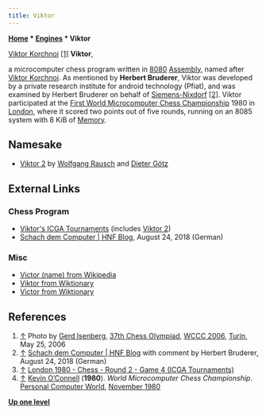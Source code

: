 ```yaml
---
title: Viktor
---
```

**[Home](Home "Home") \* [Engines](Engines "Engines") \* Viktor**



 [](File:ViktorKortschnoi2006.JPG) [Viktor Korchnoi](https://en.wikipedia.org/wiki/Viktor_Korchnoi) <a id="cite-note-1" href="#cite-ref-1">[1]</a> 
**Viktor**,  

a microcomputer chess program written in [8080](8080 "8080") [Assembly](Assembly "Assembly"), named after [Viktor Korchnoi](https://en.wikipedia.org/wiki/Viktor_Korchnoi). As mentioned by **Herbert Bruderer**, Viktor was developed by a private research institute for android technology (Pfiat), and was examined by Herbert Bruderer on behalf of [Siemens-Nixdorf](https://en.wikipedia.org/wiki/Siemens_Nixdorf_Informationssysteme) <a id="cite-note-2" href="#cite-ref-2">[2]</a>.
Viktor participated at the [First World Microcomputer Chess Championship](WMCCC_1980 "WMCCC 1980") 1980 in [London](https://en.wikipedia.org/wiki/London), where it scored two points out of five rounds, running on an 8085 system with 8 KiB of [Memory](Memory "Memory"). 



## Namesake


* [Viktor 2](index.php?title=Viktor_2&action=edit&redlink=1 "Viktor 2 (page does not exist)") by [Wolfgang Rausch](Wolfgang_Rausch "Wolfgang Rausch") and [Dieter Götz](index.php?title=Dieter_G%C3%B6tz&action=edit&redlink=1 "Dieter Götz (page does not exist)")


## External Links


### Chess Program


* [Viktor's ICGA Tournaments](https://www.game-ai-forum.org/icga-tournaments/program.php?id=214) (includes [Viktor 2](index.php?title=Viktor_2&action=edit&redlink=1 "Viktor 2 (page does not exist)"))
* [Schach dem Computer | HNF Blog](https://blog.hnf.de/schach-dem-computer/), August 24, 2018 (German)


### Misc


* [Victor (name) from Wikipedia](https://en.wikipedia.org/wiki/Victor_%28name%29)
* [Viktor from Wiktionary](http://en.wiktionary.org/wiki/Viktor)
* [Victor from Wiktionary](http://en.wiktionary.org/wiki/Victor)


## References


1. <a id="cite-ref-1" href="#cite-note-1">↑</a> Photo by [Gerd Isenberg](Gerd_Isenberg "Gerd Isenberg"), [37th Chess Olympiad](https://en.wikipedia.org/wiki/37th_Chess_Olympiad), [WCCC 2006](WCCC_2006 "WCCC 2006"), [Turin](https://en.wikipedia.org/wiki/Turin), May 25, 2006
2. <a id="cite-ref-2" href="#cite-note-2">↑</a> [Schach dem Computer | HNF Blog](https://blog.hnf.de/schach-dem-computer/) with comment by Herbert Bruderer, August 24, 2018 (German)
3. <a id="cite-ref-3" href="#cite-note-3">↑</a> [London 1980 - Chess - Round 2 - Game 4 (ICGA Tournaments)](https://www.game-ai-forum.org/icga-tournaments/round.php?tournament=13&round=2&id=4)
4. <a id="cite-ref-4" href="#cite-note-4">↑</a> [Kevin O’Connell](Kevin_O%E2%80%99Connell "Kevin O’Connell") (**1980**). *World Microcomputer Chess Championship*. [Personal Computer World](https://en.wikipedia.org/wiki/Personal_Computer_World), [November 1980](http://www.chesscomputeruk.com/html/publication_archive.html)

**[Up one level](Engines "Engines")**







 
